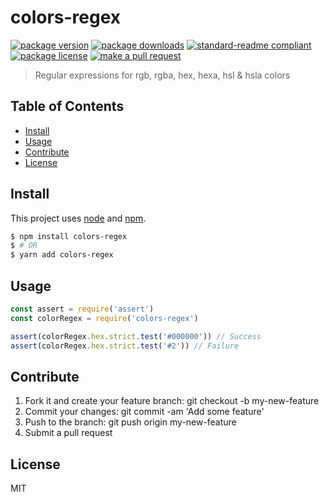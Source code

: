 
# colors-regex
[![package version](https://img.shields.io/npm/v/colors-regex.svg?style=flat-square)](https://npmjs.org/package/colors-regex)
[![package downloads](https://img.shields.io/npm/dm/colors-regex.svg?style=flat-square)](https://npmjs.org/package/colors-regex)
[![standard-readme compliant](https://img.shields.io/badge/readme%20style-standard-brightgreen.svg?style=flat-square)](https://github.com/RichardLitt/standard-readme)
[![package license](https://img.shields.io/npm/l/colors-regex.svg?style=flat-square)](https://npmjs.org/package/colors-regex)
[![make a pull request](https://img.shields.io/badge/PRs-welcome-brightgreen.svg?style=flat-square)](http://makeapullrequest.com)

> Regular expressions for rgb, rgba, hex, hexa, hsl &amp; hsla colors

## Table of Contents

- [Install](#install)
- [Usage](#usage)
- [Contribute](#contribute)
- [License](#License)

## Install

This project uses [node](https://nodejs.org) and [npm](https://www.npmjs.com). 

```sh
$ npm install colors-regex
$ # OR
$ yarn add colors-regex
```

## Usage

```js
const assert = require('assert')
const colorRegex = require('colors-regex')

assert(colorRegex.hex.strict.test('#000000')) // Success
assert(colorRegex.hex.strict.test('#2')) // Failure

```

## Contribute

1. Fork it and create your feature branch: git checkout -b my-new-feature
2. Commit your changes: git commit -am 'Add some feature'
3. Push to the branch: git push origin my-new-feature 
4. Submit a pull request

## License

MIT
    